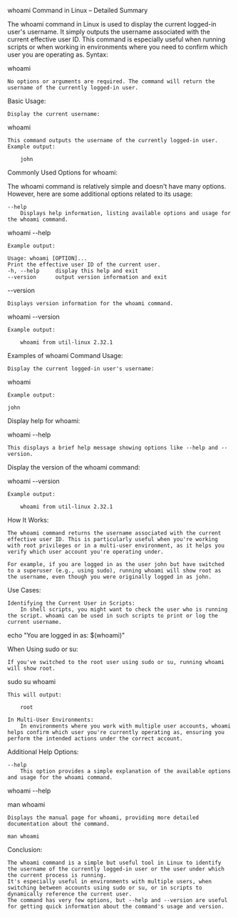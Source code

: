 whoami Command in Linux – Detailed Summary

The whoami command in Linux is used to display the current logged-in user's username. It simply outputs the username associated with the current effective user ID. This command is especially useful when running scripts or when working in environments where you need to confirm which user you are operating as.
Syntax:

whoami

    No options or arguments are required. The command will return the username of the currently logged-in user.

Basic Usage:

    Display the current username:

whoami

    This command outputs the username of the currently logged-in user.
    Example output:

        john

Commonly Used Options for whoami:

The whoami command is relatively simple and doesn't have many options. However, here are some additional options related to its usage:

    --help
        Displays help information, listing available options and usage for the whoami command.

whoami --help

    Example output:

    Usage: whoami [OPTION]...
    Print the effective user ID of the current user.
    -h, --help     display this help and exit
    --version      output version information and exit

--version

    Displays version information for the whoami command.

whoami --version

    Example output:

        whoami from util-linux 2.32.1

Examples of whoami Command Usage:

    Display the current logged-in user's username:

whoami

    Example output:

    john

Display help for whoami:

whoami --help

    This displays a brief help message showing options like --help and --version.

Display the version of the whoami command:

whoami --version

    Example output:

        whoami from util-linux 2.32.1

How It Works:

    The whoami command returns the username associated with the current effective user ID. This is particularly useful when you're working with root privileges or in a multi-user environment, as it helps you verify which user account you're operating under.

    For example, if you are logged in as the user john but have switched to a superuser (e.g., using sudo), running whoami will show root as the username, even though you were originally logged in as john.

Use Cases:

    Identifying the Current User in Scripts:
        In shell scripts, you might want to check the user who is running the script. whoami can be used in such scripts to print or log the current username.

echo "You are logged in as: $(whoami)"

When Using sudo or su:

    If you've switched to the root user using sudo or su, running whoami will show root.

sudo su
whoami

    This will output:

        root

    In Multi-User Environments:
        In environments where you work with multiple user accounts, whoami helps confirm which user you're currently operating as, ensuring you perform the intended actions under the correct account.

Additional Help Options:

    --help
        This option provides a simple explanation of the available options and usage for the whoami command.

whoami --help

man whoami

    Displays the manual page for whoami, providing more detailed documentation about the command.

    man whoami

Conclusion:

    The whoami command is a simple but useful tool in Linux to identify the username of the currently logged-in user or the user under which the current process is running.
    It's especially useful in environments with multiple users, when switching between accounts using sudo or su, or in scripts to dynamically reference the current user.
    The command has very few options, but --help and --version are useful for getting quick information about the command's usage and version.
